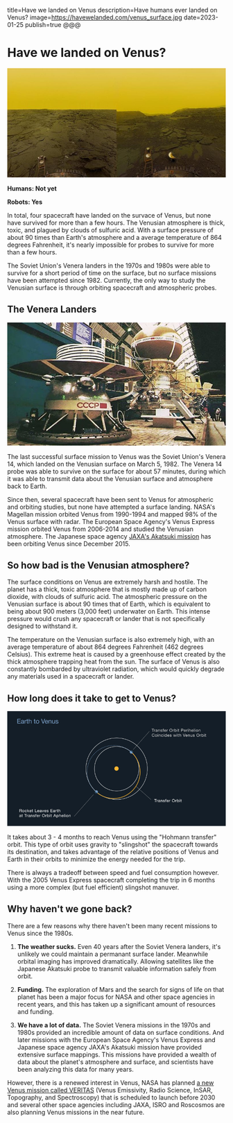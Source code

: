 title=Have we landed on Venus
description=Have humans ever landed on Venus?
image=https://havewelanded.com/venus_surface.jpg
date=2023-01-25
publish=true
@@@

# Have we landed on Venus?

<img alt='venus surface' src='./venus_surface.jpg'>

**Humans: Not yet**

**Robots: Yes**

In total, four spacecraft have landed on the survace of Venus, but none have survived for more than a few hours. The Venusian atmosphere is thick, toxic, and plagued by clouds of sulfuric acid. With a surface pressure of about 90 times than Earth's atmosphere and a average temperature of 864 degrees Fahrenheit, it's nearly impossible for probes to survive for more than a few hours.

The Soviet Union's Venera landers in the 1970s and 1980s were able to survive for a short period of time on the surface, but no surface missions have been attempted since 1982. Currently, the only way to study the Venusian surface is through orbiting spacecraft and atmospheric probes.

## The Venera Landers

<img alt='venus surface' src='./venera_landers.jpg'>

The last successful surface mission to Venus was the Soviet Union's Venera 14, which landed on the Venusian surface on March 5, 1982. The Venera 14 probe was able to survive on the surface for about 57 minutes, during which it was able to transmit data about the Venusian surface and atmosphere back to Earth.

Since then, several spacecraft have been sent to Venus for atmospheric and orbiting studies, but none have attempted a surface landing. NASA's Magellan mission orbited Venus from 1990-1994 and mapped 98% of the Venus surface with radar. The European Space Agency's Venus Express mission orbited Venus from 2006-2014 and studied the Venusian atmosphere. The Japanese space agency [JAXA's Akatsuki mission](https://en.wikipedia.org/wiki/Akatsuki_%28spacecraft%29) has been orbiting Venus since December 2015.

## So how bad is the Venusian atmosphere?

The surface conditions on Venus are extremely harsh and hostile. The planet has a thick, toxic atmosphere that is mostly made up of carbon dioxide, with clouds of sulfuric acid. The atmospheric pressure on the Venusian surface is about 90 times that of Earth, which is equivalent to being about 900 meters (3,000 feet) underwater on Earth. This intense pressure would crush any spacecraft or lander that is not specifically designed to withstand it.

The temperature on the Venusian surface is also extremely high, with an average temperature of about 864 degrees Fahrenheit (462 degrees Celsius). This extreme heat is caused by a greenhouse effect created by the thick atmosphere trapping heat from the sun. The surface of Venus is also constantly bombarded by ultraviolet radiation, which would quickly degrade any materials used in a spacecraft or lander.

## How long does it take to get to Venus?

<img alt='earth to venus' src='./earth_to_venus_hohmann.jpg'>

It takes about 3 - 4 months to reach Venus using the "Hohmann transfer" orbit. This type of orbit uses gravity to "slingshot" the spacecraft towards its destination, and takes advantage of the relative positions of Venus and Earth in their orbits to minimize the energy needed for the trip.

There is always a tradeoff between speed and fuel consumption however. With the 2005 Venus Express spacecraft completing the trip in 6 months using a more complex (but fuel efficient) slingshot manuver.

## Why haven't we gone back?

There are a few reasons why there haven't been many recent missions to Venus since the 1980s.

1. **The weather sucks.** Even 40 years after the Soviet Venera landers, it's unlikely we could maintain a permanant surface lander. Meanwhile orbital imaging has improved dramatically. Allowing satellites like the Japanese Akatsuki probe to transmit valuable information safely from orbit.

2. **Funding.** The exploration of Mars and the search for signs of life on that planet has been a major focus for NASA and other space agencies in recent years, and this has taken up a significant amount of resources and funding.

3. **We have a lot of data.** The Soviet Venera missions in the 1970s and 1980s provided an incredible amount of data on surface conditions. And later missions with the European Space Agency's Venus Express and Japanese space agency JAXA's Akatsuki mission have provided extensive surface mappings. This missions have provided a wealth of data about the planet's atmosphere and surface, and scientists have been analyzing this data for many years.

However, there is a renewed interest in Venus, NASA has planned [a new Venus mission called VERITAS](https://solarsystem.nasa.gov/missions/veritas/overview/) (Venus Emissivity, Radio Science, InSAR, Topography, and Spectroscopy) that is scheduled to launch before 2030 and several other space agencies including JAXA, ISRO and Roscosmos are also planning Venus missions in the near future.
